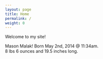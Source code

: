 ```yaml
---
layout: page
title: Home
permalink: /
weight: 0
---
```


Welcome to my site!  
  
Mason Malak! Born May 2nd, 2014 @ 11:34am.  
8 lbs 6 ounces and 19.5 inches long.  

